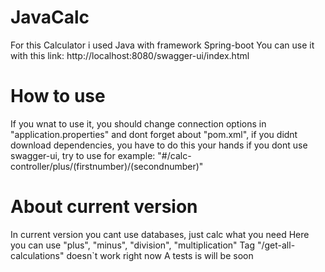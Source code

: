 # JavaCalc
For this Calculator i used Java with framework Spring-boot
You can use it with this link: http://localhost:8080/swagger-ui/index.html

# How to use
If you wnat to use it, you should change connection options in "application.properties" and dont forget about "pom.xml", if you didnt download dependencies, you have to do this your hands
if you dont use swagger-ui, try to use for example: "#/calc-controller/plus/(firstnumber)/(secondnumber)"

# About current version
In current version you cant use databases, just calc what you need
Here you can use "plus", "minus", "division", "multiplication"
Tag "/get-all-calculations" doesn`t work right now
A tests is will be soon
